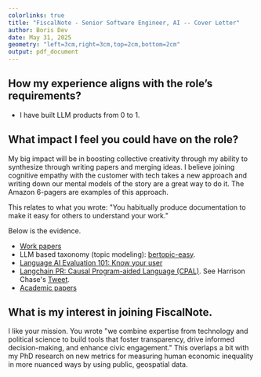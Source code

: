 ```yaml
---
colorlinks: true
title: "FiscalNote - Senior Software Engineer, AI -- Cover Letter"
author: Boris Dev
date: May 31, 2025
geometry: "left=3cm,right=3cm,top=2cm,bottom=2cm"
output: pdf_document
---
```


## How my experience aligns with the role’s requirements?

-   I have built LLM products from 0 to 1.

## What impact I feel you could have on the role?

My big impact will be in boosting collective creativity through my ability to synthesize through writing papers and merging ideas.
I believe joining cognitive empathy with the customer with tech takes a new approach and writing down our mental models of the story are a great way to do it.
The Amazon 6-pagers are examples of this approach.

This relates to what you wrote: "You habitually produce documentation to make it easy for others to understand your work."

Below is the evidence.

-   [Work papers](https://docs.google.com/document/d/1pMID97O4hHkK8ok7cwLH4Y4KpsgQSPUAXtYrscwcyb4/edit)
-   LLM based taxonomy (topic modeling): [bertopic-easy](https://github.com/borisdev/bertopic-easy).
-   [Language AI Evaluation 101: Know your user](https://medium.com/@boris.dev/why-did-your-language-ai-feature-fail-66a280954287)
-   [Langchain PR: Causal Program-aided Language
    (CPAL)](https://github.com/hwchase17/langchain/pull/6255). See Harrison Chase's [Tweet](https://twitter.com/LangChainAI/status/1678797225013440514).
-   [Academic papers](https://scholar.google.com/citations?hl=en&user=Nk4jOl0AAAAJ&view_op=list_works&gmla=AKKJWFcXmp1czN7ENwhvDx7hvgEHHD9lR1FLROPUvMco2ptysbNAe0Cdya8R9DZUmePAtMN53t2N97S_t5xA4NF-)

## What is my interest in joining FiscalNote.

I like your mission. You wrote "we combine expertise from technology and political science to build tools that foster transparency, drive informed decision-making, and enhance civic engagement." This overlaps a bit with my PhD research on new metrics for measuring human economic inequality in more nuanced ways by using public, geospatial data.
